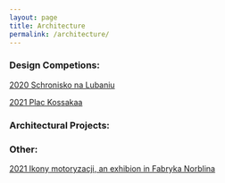```yaml
---
layout: page
title: Architecture
permalink: /architecture/
---
```



### Design Competions:

[2020 Schronisko na Lubaniu](https://w7k.pl/Schronisko-Na-Lubaniu/)  
  
[2021 Plac Kossakaa](https://w7k.pl/Plac-Kossaka-w-Krakowie/)  

### Architectural Projects:


### Other:

[2021 Ikony motoryzacji, an exhibion in Fabryka Norblina](https://w7k.pl/Ikony-Motoryzacji/)  

